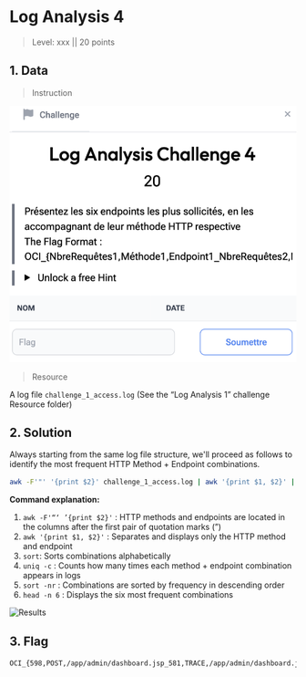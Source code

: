 # Log Analysis 4

> Level: xxx || 20 points


## 1. Data

> Instruction

![Instruction Challenge Log Analysis 4](challenge_LogAnalysis_4.png)

> Resource

A log file `challenge_1_access.log` (See the “Log Analysis 1” challenge Resource folder)


## 2. Solution

Always starting from the same log file structure, we'll proceed as follows to identify the most frequent HTTP Method + Endpoint combinations.

```bash
awk -F'"' '{print $2}' challenge_1_access.log | awk '{print $1, $2}' | sort | uniq -c | sort -nr | head -n 6
```

**Command explanation:**

1. `awk -F'“‘ ’{print $2}'` : HTTP methods and endpoints are located in the columns after the first pair of quotation marks (”)
2. `awk '{print $1, $2}'` : Separates and displays only the HTTP method and endpoint
3. `sort`: Sorts combinations alphabetically
4. `uniq -c` : Counts how many times each method + endpoint combination appears in logs
6. `sort -nr` : Combinations are sorted by frequency in descending order
7. `head -n 6` : Displays the six most frequent combinations


![Results](https://github.com/user-attachments/assets/b7fb8b46-3379-447c-a89a-871a8ee5ddbb)





## 3. Flag

```text
OCI_{598,POST,/app/admin/dashboard.jsp_581,TRACE,/app/admin/dashboard.jsp_579,PUT,/app/admin/login.jsp_578,POST,/app/admin/login.jsp_574,PUT,/app/admin/dashboard.jsp_574,DELETE,/app/admin/dashboard.jsp}```

